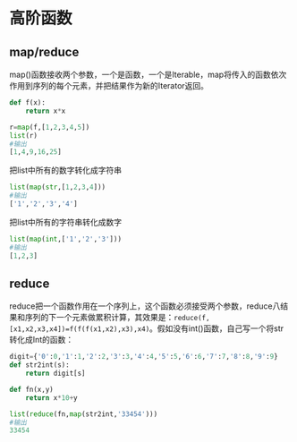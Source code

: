 # 高阶函数

## map/reduce

map()函数接收两个参数，一个是函数，一个是Iterable，map将传入的函数依次作用到序列的每个元素，并把结果作为新的Iterator返回。

```Python
def f(x):
    return x*x

r=map(f,[1,2,3,4,5])
list(r)
#输出
[1,4,9,16,25]
```

把list中所有的数字转化成字符串

```Python
list(map(str,[1,2,3,4]))
#输出
['1','2','3','4']
```

把list中所有的字符串转化成数字

```Python
list(map(int,['1','2','3']))
#输出
[1,2,3]
```

## reduce

reduce把一个函数作用在一个序列上，这个函数必须接受两个参数，reduce八结果和序列的下一个元素做累积计算，其效果是：`reduce(f,[x1,x2,x3,x4])=f(f(f(x1,x2),x3),x4)`。假如没有int()函数，自己写一个将str转化成Int的函数：

```Python
digit={'0':0,'1':1,'2':2,'3':3,'4':4,'5':5,'6':6,'7':7,'8':8,'9':9}
def str2int(s):
    return digit[s]

def fn(x,y)
    return x*10+y

list(reduce(fn,map(str2int,'33454')))
#输出
33454
```

